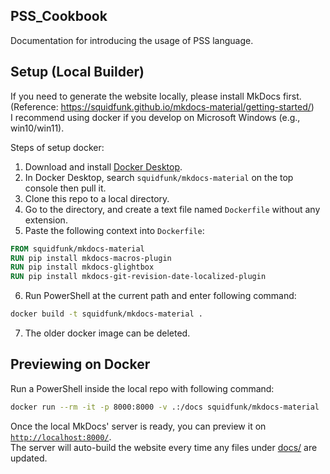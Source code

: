 ## PSS_Cookbook
Documentation for introducing the usage of PSS language.

## Setup (Local Builder)
If you need to generate the website locally, please install MkDocs first. (Reference: https://squidfunk.github.io/mkdocs-material/getting-started/)<br>
I recommend using docker if you develop on Microsoft Windows (e.g., win10/win11).

Steps of setup docker:
1. Download and install [Docker Desktop](https://www.docker.com/products/docker-desktop/).
2. In Docker Desktop, search `squidfunk/mkdocs-material` on the top console then pull it.
3. Clone this repo to a local directory.
4. Go to the directory, and create a text file named `Dockerfile` without any extension.
5. Paste the following context into `Dockerfile`:
```Dockerfile
FROM squidfunk/mkdocs-material
RUN pip install mkdocs-macros-plugin
RUN pip install mkdocs-glightbox
RUN pip install mkdocs-git-revision-date-localized-plugin
```
6. Run PowerShell at the current path and enter following command:
```bash
docker build -t squidfunk/mkdocs-material .
```
7. The older docker image can be deleted.

## Previewing on Docker
Run a PowerShell inside the local repo with following command:
```bash
docker run --rm -it -p 8000:8000 -v .:/docs squidfunk/mkdocs-material
```
Once the local MkDocs' server is ready, you can preview it on [```http://localhost:8000/```](http://localhost:8000/).<br>
The server will auto-build the website every time any files under [docs/](docs) are updated.
